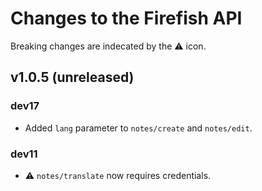 # Changes to the Firefish API

Breaking changes are indecated by the :warning: icon.

## v1.0.5 (unreleased)

### dev17

- Added `lang` parameter to `notes/create` and `notes/edit`.

### dev11

- :warning: `notes/translate` now requires credentials.
